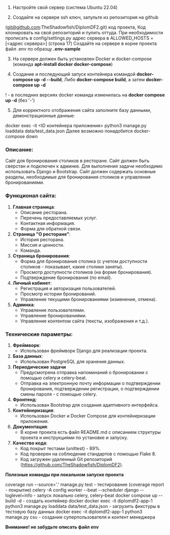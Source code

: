 1. Настройте свой сервер (система Ubuntu 22.04)


2. Создайте на сервере ssh ключ, запульте из репозитория на github 

(git@github.com:TheShadowfish/DiplomDF2.git) код проекта, 
Код клонировать на свой репозиторий и пулить оттуда.
При необходимости прописать в config/settings.py адрес сервера в ALLOWED_HOSTS = [<адрес сервера>] (строка 17)
Создайте на сервере в корне проекта файл .env по образцу **.env-sample**

3. На сервере должен быть установлен Docker и docker-compose 
(команда **apt-install docker docker-compose**)

4. Создание и последующий запуск контейнера командой **docker-compose up -d --build**,
Либо **docker-compose build**, а затем **docker-compose up -d**

! - в последних версиях docker команда изменилась на **docker compose up -d** (без '-')

5. Для корректного отображения сайта заполните базу данными, демонстрационные данные:

docker exec -it <ID контейнера приложения> python3 manage.py loaddata data/test_data.json
Далее возможно понадобится
docker-compose down

### Описание:

Cайт для бронирования столиков в ресторане. Сайт должен быть сверстан и подключен к админке. Для выполнения задачи необходимо использовать Django и Bootstrap. Сайт должен содержать основные разделы, необходимые для бронирования столиков и управления бронированиями.


### Функционал сайта:

1. **Главная страница**:
    - Описание ресторана.
    - Перечень предоставляемых услуг.
    - Контактная информация.
    - Форма для обратной связи.
2. **Страница "О ресторане"**:
    - История ресторана.
    - Миссия и ценности.
    - Команда.
3. **Страница бронирования**:
    - Форма для бронирования столика (с учетом доступности столиков - показывает, какие столики заняты).
    - Просмотр доступности столиков (на форме бронирования).
    - Подтверждение бронирования (по email).
4. **Личный кабинет**:
    - Регистрация и авторизация пользователей.
    - Просмотр истории бронирований.
    - Управление текущими бронированиями (изменение, отмена).
5. **Админка**:
    - Управление пользователями.
    - Управление бронированиями.
    - Управление контентом сайта (тексты, изображения и т.д.).

### Технические параметры:

1. **Фреймворк**:
    - Использован фреймворк Django для реализации проекта.
2. **База данных**:
    - Использован PostgreSQL для хранения данных.
3. **Периодические задачи**
    - Предусмотрена отправка напоминаний о бронировании с помощью celery и celery-beat.
    - Отправка на электронную почту информации о подтверждении бронирования, подтверждении регистрации, о подтверждении смены пароля - с помощью celery.
4. **Фронтенд**:
    - Использован Bootstrap для создания адаптивного интерфейса.
5. **Контейнеризация**:
    - Использован Docker и Docker Compose для контейнеризации приложения.
6. **Документация**:
    - В корне проекта есть файл README.md с описанием структуры проекта и инструкциями по установке и запуску.
7. **Качество кода**:
    - Код покрыт тестами (unittest) - 89%.
    - Код проверен на соблюдение стандартов с помощью Flake 8.
    - Код загружен удаленный Git репозиторий (https://github.com/TheShadowfish/DiplomDF2).


**Полезные команды при локальном запуске проекта**

coverage run --source='.' manage.py test - тестирование (coverage report - покрытие)
celery -A config worker --beat --scheduler django --loglevel=info - запуск локально celery, celery-beat
docker compose up --build -d - создать контейнер docker
docker exec -it diplomdf2-app-1 python3 manage.py loaddata data/test_data.json - загрузить фикстуры в тестовую базу данных
docker exec -it diplomdf2-app-1 python3 manage.py csu - создание суперпользователя и контент менеджера

**Внимание! не забудьте описать файл env**
